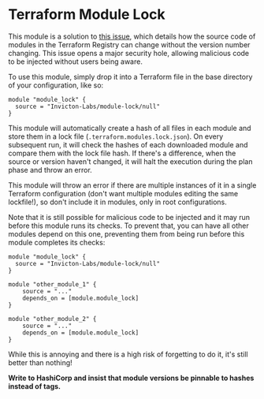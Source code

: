 # Terraform Module Lock

This module is a solution to [this issue](https://github.com/hashicorp/terraform/issues/29867), which details how the source code of modules in the Terraform Registry can change without the version number changing. This issue opens a major security hole, allowing malicious code to be injected without users being aware.

To use this module, simply drop it into a Terraform file in the base directory of your configuration, like so:

```
module "module_lock" {
  source = "Invicton-Labs/module-lock/null"
}
```

This module will automatically create a hash of all files in each module and store them in a lock file (`.terraform.modules.lock.json`). On every subsequent run, it will check the hashes of each downloaded module and compare them with the lock file hash. If there's a difference, when the source or version haven't changed, it will halt the execution during the plan phase and throw an error.

This module will throw an error if there are multiple instances of it in a single Terraform configuration (don't want multiple modules editing the same lockfile!), so don't include it in modules, only in root configurations.

Note that it is still possible for malicious code to be injected and it may run before this module runs its checks. To prevent that, you can have all other modules depend on this one, preventing them from being run before this module completes its checks:
```
module "module_lock" {
  source = "Invicton-Labs/module-lock/null"
}

module "other_module_1" {
    source = "..."
    depends_on = [module.module_lock]
}

module "other_module_2" {
    source = "..."
    depends_on = [module.module_lock]
}
```

While this is annoying and there is a high risk of forgetting to do it, it's still better than nothing!

**Write to HashiCorp and insist that module versions be pinnable to hashes instead of tags.**
